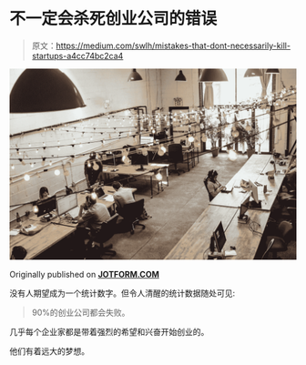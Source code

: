 # 不一定会杀死创业公司的错误

> 原文：<https://medium.com/swlh/mistakes-that-dont-necessarily-kill-startups-a4cc74bc2ca4>

![](img/9062ab10d151d7a67fe767a0145b76ef.png)

Originally published on [**JOTFORM.COM**](http://jotform.com)

没有人期望成为一个统计数字。但令人清醒的统计数据随处可见:

> 90%的创业公司都会失败。

几乎每个企业家都是带着强烈的希望和兴奋开始创业的。

他们有着远大的梦想。